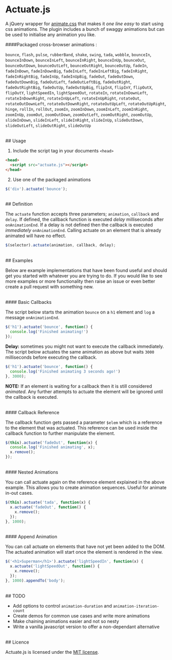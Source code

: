 # Actuate.js

A jQuery wrapper for [animate.css](https://github.com/daneden/animate.css) that makes it *one line easy* to start using css animations. The plugin includes a bunch of swaggy animations but can be used to initialise any animation you like. 

####Packaged cross-browser animations :


`bounce`, `flash`, `pulse`, `rubberBand`, `shake`, `swing`, `tada`, `wobble`, `bounceIn`, `bounceInDown`, `bounceInLeft`, `bounceInRight`, `bounceInUp`, `bounceOut`, `bounceOutDown`, `bounceOutLeft`, `bounceOutRight`, `bounceOutUp`, `fadeIn`, `fadeInDown`, `fadeInDownBig`, `fadeInLeft`, `fadeInLeftBig`, `fadeInRight`, `fadeInRightBig`, `fadeInUp`, `fadeInUpBig`, `fadeOut`, `fadeOutDown`, `fadeOutDownBig`, `fadeOutLeft`, `fadeOutLeftBig`, `fadeOutRight`, `fadeOutRightBig`, `fadeOutUp`, `fadeOutUpBig`, `flipInX`, `flipInY`, `flipOutX`, `flipOutY`, `lightSpeedIn`, `lightSpeedOut`, `rotateIn`, `rotateInDownLeft`, `rotateInDownRight`, `rotateInUpLeft`, `rotateInUpRight`, `rotateOut`, `rotateOutDownLeft`, `rotateOutDownRight`, `rotateOutUpLeft`, `rotateOutUpRight`, `hinge`, `rollIn`, `rollOut`, `zoomIn`, `zoomInDown`, `zoomInLeft`, `zoomInRight`, `zoomInUp`, `zoomOut`, `zoomOutDown`, `zoomOutLeft`, `zoomOutRight`, `zoomOutUp`, `slideInDown`, `slideInLeft`, `slideInRight`, `slideInUp`, `slideOutDown`, `slideOutLeft`, `slideOutRight`, `slideOutUp`

<br>
## Usage

1) Include the script tag in your documents `<head>`
```html
<head>
  <script src="actuate.js"></script>
</head>
```
2) Use one of the packaged animations
```javascript
$('div').actuate('bounce');
```

<br>
## Definition

The `actuate` function accepts three parameters; `animation`, `callback` and `delay`. If defined, the callback function is executed *delay* milliseconds after `onAnimationEnd`. If a delay is not defined then the callback is executed *immediately* `onAnimationEnd`. Calling actuate on an element that is already animated will have no effect.

```javascript
$(selector).actuate(animation, callback, delay);
```

<br>
## Examples

Below are example implementations that have been found useful and should get you started with whatever you are trying to do. If you would like to see more examples or more functionality then raise an issue or even better create a pull request with something new.

<br>
#### Basic Callbacks

The script below starts the animation `bounce` on a `h1` element and `log` a message `onAnimationEnd`.

```javascript
$('h1').actuate('bounce', function() { 
  console.log('Finished animating!')
});
```
**Delay:** sometimes you might not want to execute the callback immediately. The script below actuates the same animation as above but waits `3000` milliseconds before executing the callback.

```javascript
$('h1').actuate('bounce', function() { 
  console.log('Finished animating 3 seconds ago!')
}, 3000);
```
**NOTE:** If an element is waiting for a callback then it is still considered *animated*. Any further attempts to actuate the element will be ignored until the callback is executed. 

<br>
#### Callback Reference

The callback function gets passed a parameter `$elem` which is a reference to the element that was actuated. This reference can be used inside the callback function to further manipulate the element.

```javascript
$(this).actuate('fadeOut', function(x) { 
  console.log('Finished animating', x);
  x.remove();
});
```
<br>
#### Nested Animations

You can call actuate again on the reference element explained in the above example. This allows you to create animation sequences. Useful for animate in-out cases.

```javascript
$(this).actuate('tada', function(x) { 
  x.actuate('fadeOut', function() {
    x.remove();
  });
}, 1000);
```
<br>
#### Append Animation

You can call actuate on elements that have not yet been added to the DOM. The actuated animation will start once the element is rendered in the view.

```javascript
$('<h1>Superman</h1>').actuate('lightSpeedIn', function(x) {
  x.actuate('lightSpeedOut', function() {
    x.remove();
  });
}, 1000).appendTo('body');
```
<br>
## TODO

* Add options to control `animation-duration` and `animation-iteration-count`
* Create demos for common use cases and write more animations
* Make chaining animations easier and not so nesty
* Write a vanilla javascript version to offer a non-dependant alternative

<br>
## Licence

Actuate.js is licensed under the [MIT license](http://opensource.org/licenses/MIT).
